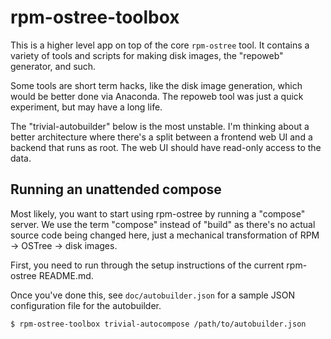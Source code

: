 rpm-ostree-toolbox
==================

This is a higher level app on top of the core `rpm-ostree` tool.  It
contains a variety of tools and scripts for making disk images, the
"repoweb" generator, and such.

Some tools are short term hacks, like the disk image generation, which
would be better done via Anaconda.  The repoweb tool was just a quick
experiment, but may have a long life.

The "trivial-autobuilder" below is the most unstable.  I'm thinking
about a better architecture where there's a split between a frontend
web UI and a backend that runs as root.  The web UI should have
read-only access to the data.

Running an unattended compose
-----------------------------

Most likely, you want to start using rpm-ostree by running a "compose"
server.  We use the term "compose" instead of "build" as there's no
actual source code being changed here, just a mechanical
transformation of RPM -> OSTree -> disk images.

First, you need to run through the setup instructions of the current
rpm-ostree README.md.

Once you've done this, see `doc/autobuilder.json` for a sample JSON
configuration file for the autobuilder.

	$ rpm-ostree-toolbox trivial-autocompose /path/to/autobuilder.json
